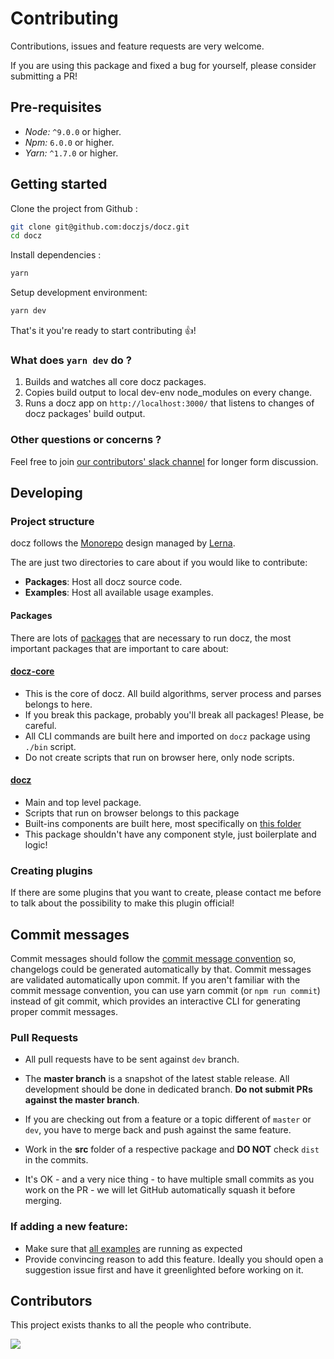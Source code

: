 # Contributing

Contributions, issues and feature requests are very welcome.

If you are using this package and fixed a bug for yourself, please consider submitting a PR!

## Pre-requisites

- _Node:_ `^9.0.0` or higher.
- _Npm:_ `6.0.0` or higher.
- _Yarn:_ `^1.7.0` or higher.

## Getting started

Clone the project from Github :

```sh
git clone git@github.com:doczjs/docz.git
cd docz
```

Install dependencies :

```sh
yarn
```

Setup development environment:

```sh
yarn dev
```

That's it you're ready to start contributing 👍!

### What does `yarn dev` do ?

1. Builds and watches all core docz packages.
2. Copies build output to local dev-env node_modules on every change.
3. Runs a docz app on `http://localhost:3000/` that listens to changes of docz packages' build output.

### Other questions or concerns ?

Feel free to join [our contributors' slack channel](https://join.slack.com/t/docz-workspace/shared_invite/enQtNzc4ODc2ODA3NzUxLWI0ZmYwY2NhNjhkNDFjN2UzYzlmMDcwZjQyZGY4MWQ1NmQwZDVlZDE4MmE3N2I4MWRjZTAxZjY4ODk4NGMzZjg) for longer form discussion.

## Developing

### Project structure

docz follows the [Monorepo](https://en.wikipedia.org/wiki/Monorepo) design managed by [Lerna](https://github.com/lerna/lerna).

The are just two directories to care about if you would like to contribute:

- **Packages**: Host all docz source code.
- **Examples**: Host all available usage examples.

#### Packages

There are lots of [packages](https://github.com/pedronauck/docz/tree/master/core) that are necessary to run docz, the most important packages that are important to care about:

#### **[docz-core](https://github.com/pedronauck/docz/tree/master/core/docz-core)**

- This is the core of docz. All build algorithms, server process and parses belongs to here.
- If you break this package, probably you'll break all packages! Please, be careful.
- All CLI commands are built here and imported on `docz` package using `./bin` script.
- Do not create scripts that run on browser here, only node scripts.

#### **[docz](https://github.com/pedronauck/docz/tree/master/core/docz)**

- Main and top level package.
- Scripts that run on browser belongs to this package
- Built-ins components are built here, most specifically on [this folder](https://github.com/pedronauck/docz/tree/master/core/docz/src/components)
- This package shouldn't have any component style, just boilerplate and logic!

### Creating plugins

If there are some plugins that you want to create, please contact me before to talk about the possibility to make this plugin official!

## Commit messages

Commit messages should follow the [commit message convention](https://conventionalcommits.org/) so, changelogs could be generated automatically by that. Commit messages are validated automatically upon commit. If you aren't familiar with the commit message convention, you can use yarn commit (or `npm run commit`) instead of git commit, which provides an interactive CLI for generating proper commit messages.

### Pull Requests

- All pull requests have to be sent against `dev` branch.

- The **master branch** is a snapshot of the latest stable release. All development should be done in dedicated branch. **Do not submit PRs against the master branch**.

- If you are checking out from a feature or a topic different of `master` or `dev`, you have to merge back and push against the same feature.

- Work in the **src** folder of a respective package and **DO NOT** check `dist` in the commits.

- It's OK - and a very nice thing - to have multiple small commits as you work on the PR - we will let GitHub automatically squash it before merging.

### If adding a new feature:

- Make sure that [all examples](https://github.com/pedronauck/docz/tree/master/examples) are running as expected
- Provide convincing reason to add this feature. Ideally you should open a suggestion issue first and have it greenlighted before working on it.

## Contributors

This project exists thanks to all the people who contribute.

<a href="https://github.com/pedronauck/docz/graphs/contributors"><img src="https://opencollective.com/docz/contributors.svg?width=890&button=false" /></a>
